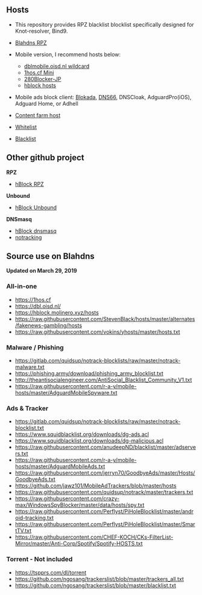 ## Hosts

* This repository provides RPZ blacklist blocklist specifically designed for Knot-resolver, Bind9.

* [Blahdns RPZ](https://raw.githubusercontent.com/ookangzheng/blahdns/master/hosts/rpz.blacklist)

* Mobile version, I recommend hosts below: 
  * [dblmobile.oisd.nl wildcard](https://dblmobile.oisd.nl)
  * [1hos.cf Mini](https://1hos.cf/mini)
  * [280Blocker-JP](https://280blocker.net/files/280blocker_domain.txt)
  * [hblock hosts](https://hblock.molinero.xyz/hosts)

* Mobile ads block client: [Blokada](https://github.com/blokadaorg/blokada), [DNS66](https://github.com/julian-klode/dns66), DNSCloak, AdguardPro(iOS), Adguard Home, or Adhell

* [Content farm host](https://raw.githubusercontent.com/ookangzheng/blahdns/master/hosts/contentfarms.host)
* [Whitelist](https://raw.githubusercontent.com/ookangzheng/blahdns/master/hosts/whitelist.txt)
* [Blacklist](https://raw.githubusercontent.com/ookangzheng/blahdns/master/hosts/blacklist.txt)

## Other github project

**RPZ**

* [hBlock RPZ](https://hblock.molinero.xyz/hosts_rpz.txt)

**Unbound**

* [hBlock Unbound](https://hblock.molinero.xyz/hosts_unbound.conf)

**DNSmasq**

* [hBlock dnsmasq](https://hblock.molinero.xyz/hosts_dnsmasq.conf)
* [notracking](https://github.com/notracking/hosts-blocklists)

## Source use on Blahdns 
**Updated on March 29, 2019**

### All-in-one
* https://1hos.cf
* https://dbl.oisd.nl/
* https://hblock.molinero.xyz/hosts
* https://raw.githubusercontent.com/StevenBlack/hosts/master/alternates/fakenews-gambling/hosts
* https://raw.githubusercontent.com/vokins/yhosts/master/hosts.txt

### Malware / Phishing
* https://gitlab.com/quidsup/notrack-blocklists/raw/master/notrack-malware.txt
* https://phishing.army/download/phishing_army_blocklist.txt
* http://theantisocialengineer.com/AntiSocial_Blacklist_Community_V1.txt
*	https://raw.githubusercontent.com/r-a-y/mobile-hosts/master/AdguardMobileSpyware.txt

### Ads & Tracker
* https://gitlab.com/quidsup/notrack-blocklists/raw/master/notrack-blocklist.txt
* https://www.squidblacklist.org/downloads/dg-ads.acl
* https://www.squidblacklist.org/downloads/dg-malicious.acl
* https://raw.githubusercontent.com/anudeepND/blacklist/master/adservers.txt
* https://raw.githubusercontent.com/r-a-y/mobile-hosts/master/AdguardMobileAds.txt  
* https://raw.githubusercontent.com/jerryn70/GoodbyeAds/master/Hosts/GoodbyeAds.txt
* https://github.com/jawz101/MobileAdTrackers/blob/master/hosts
* https://raw.githubusercontent.com/quidsup/notrack/master/trackers.txt
* https://raw.githubusercontent.com/crazy-max/WindowsSpyBlocker/master/data/hosts/spy.txt
* https://raw.githubusercontent.com/Perflyst/PiHoleBlocklist/master/android-tracking.txt
* https://raw.githubusercontent.com/Perflyst/PiHoleBlocklist/master/SmartTV.txt
* https://raw.githubusercontent.com/CHEF-KOCH/CKs-FilterList-Mirror/master/Anti-Corp/Spotify/Spotify-HOSTS.txt

### Torrent - Not included
* https://tspprs.com/dl/torrent
* https://github.com/ngosang/trackerslist/blob/master/trackers_all.txt
* https://github.com/ngosang/trackerslist/blob/master/blacklist.txt
